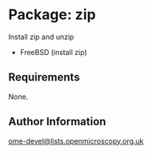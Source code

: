 Package: zip
============

Install zip and unzip

- FreeBSD (install zip)

Requirements
------------

None.

Author Information
------------------

ome-devel@lists.openmicroscopy.org.uk
